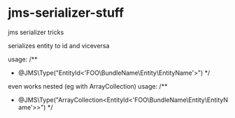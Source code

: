 # jms-serializer-stuff
jms serializer tricks

serializes entity to id and viceversa

usage:
/**
 * @JMS\Type("EntityId<'FOO\BundleName\Entity\EntityName'>")
 */
  
even works nested (eg with ArrayCollection) 
usage:
/**
 * @JMS\Type("ArrayCollection<EntityId<'FOO\BundleName\Entity\EntityName'>>")
 */
 
 
